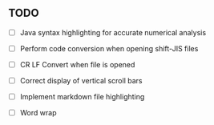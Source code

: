 
## TODO

* [ ] Java syntax highlighting for accurate numerical analysis
* [ ] Perform code conversion when opening shift-JIS files
* [ ] CR LF Convert when file is opened
* [ ] Correct display of vertical scroll bars
* [ ] Implement markdown file highlighting
* [ ] Word wrap

